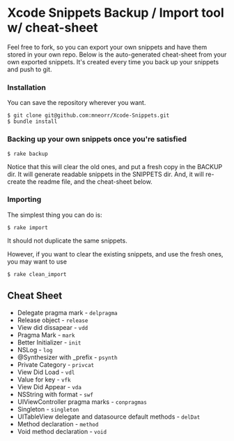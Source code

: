 # Xcode Snippets Backup / Import tool w/ cheat-sheet

Feel free to fork, so you can export your own snippets and have them stored in your own repo.
Below is the auto-generated cheat-sheet from your own exported snippets.
It's created every time you back up your snippets and push to git.

### Installation

You can save the repository wherever you want.

```
$ git clone git@github.com:mneorr/Xcode-Snippets.git
$ bundle install
```

### Backing up your own snippets once you're satisfied

```
$ rake backup
```
Notice that this will clear the old ones, and put a fresh copy in the BACKUP dir.
It will generate readable snippets in the SNIPPETS dir.
And, it will re-create the readme file, and the cheat-sheet below.


### Importing
The simplest thing you can do is:

```
$ rake import
```
It should not duplicate the same snippets.

However, if you want to clear the existing snippets, and use the fresh ones, you may want to use

```
$ rake clean_import
```



## Cheat Sheet
		
* Delegate pragma mark - `delpragma`
* Release object - `release`
* View did dissapear - `vdd`
* Pragma Mark - `mark`
* Better Initializer - `init`
* NSLog - `log`
* @Synthesizer with _prefix - `psynth`
* Private Category - `privcat`
* View Did Load - `vdl`
* Value for key - `vfk`
* View Did Appear - `vda`
* NSString with format - `swf`
* UIViewController pragma marks - `conpragmas`
* Singleton - `singleton`
* UITableView delegate and datasource default methods - `delDat`
* Method declaration - `method`
* Void method declaration - `void`
